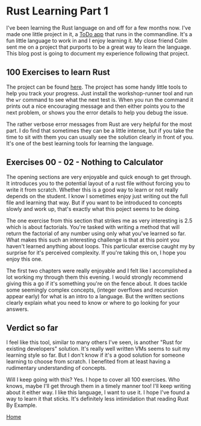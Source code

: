 # Rust Learning Part 1

I've been learning the Rust language on and off for a few months now. I've made one little project in it, a [ToDo app](https://github.com/Swamptin/rust_todo_cli_tool)
that runs in the commandline. It's a fun little language to work in and I enjoy learning it. My close friend Colm sent me on a project that purports to be a great
way to learn the language. This blog post is going to document my experience following that project.

## 100 Exercises to learn Rust
The project can be found [here](https://rust-exercises.com/). The project has some handy little tools to help you track your progress. Just install the
workshop-runner tool and run the `wr` command to see what the next test is. When you run the command it prints out a nice encouraging message and then either points
you to the next problem, or shows you the error details to help you debug the issue.

The rather verbose error messages from Rust are very helpful for the most part. I do find that sometimes they can be a little intense, but if you take the time to
sit with them you can usually see the solution clearly in front of you. It's one of the best learning tools for learning the language.

## Exercises 00 - 02 - Nothing to Calculator
The opening sections are very enjoyable and quick enough to get through. It introduces you to the potential layout of a rust file without forcing you to write it
from scratch. Whether this is a good way to learn or not really depends on the student. I know I sometimes enjoy just writing out the full file and learning that
way. But if you want to be introduced to concepts slowly and work up, that's exactly what this poject seems to be doing.

The one exercise from this section that strikes me as very interesting is 2.5 which is about factorials. You're tasked with writing a method that will return the
factorial of any number using only what you've learned so far. What makes this such an interesting challenge is that at this point you haven't learned anything about
loops. This particular exercise caught my by surprise for it's perceived complexity. If you're taking this on, I hope you enjoy this one.

The first two chapters were really enjoyable and I felt like I accomplished a lot working my through them this evening. I would strongly recommend giving this a go if it's
something you're on the fence about. It does tackle some seemingly complex concepts, (integer overflows and recursion appear early) for what is an intro to a language. But the written sections clearly explain what you need to know or where to go
looking for your answers.

## Verdict so far
I feel like this tool, similar to many others I've seen, is another "Rust for existing developers" solution. It's really well written VMs seems to suit my learning style so far. But I don't know if it's a good solution for someone learning to choose from scratch. I benefited from at least having a rudimentary understanding of concepts.

Will I keep going with this? Yes. I hope to cover all 100 exercises. Who knows, maybe I'll get through them in a timely manner too! I'll keep writing about it either way. I like this language, I want to use it. I hope I've found a way to learn it that sticks. It's definitely less intimidation that reading Rust By Example.

[Home](README.md)
